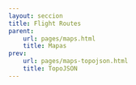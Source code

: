 ```yaml
---
layout: seccion
title: Flight Routes
parent:
    url: pages/maps.html
    title: Mapas
prev:
    url: pages/maps-topojson.html
    title: TopoJSON
---
```


<div>
    <style>
        .feature {
            fill: #777;
        }

        .background {
            fill: #333;
        }

        .graticule {
            fill-opacity: 0;
            stroke-opacity: 0;
        }

        .airport {
            fill: #ffff00;
            fill-opacity: 0.5;
        }

        .route {
            stroke: #ffff00;
            stroke-opacity: 0.02;
        }
    </style>
</div>

[OpenFlights](http://openflights.org/data.html)

### Airports

<script src="{{site.page.root}}/pages/geojson-map.js"></script>

<div class="runnable" id="code-a01">

var map = geojsonMap();

d3.json('/src/data/countries.geojson', function(error, data) {

    if (error) { console.error(error); }

    d3.select('#ejemplo-a01')
        .data([data.features])
        .call(map);
});

</div>
<script>codeBlock().editor('#code-a01').init();</script>

<div class="ejemplo">
    <div id="ejemplo-a01"></div>
</div>

<div class="runnable" id="code-a02">
d3.csv('/src/data/airports.dat', function(error, data) {

    if (error) { console.error(error); }

    var div = d3.select('#ejemplo-a01'),
        svg = div.selectAll('svg').data([data]);

    var projection = map.projection();

    data.forEach(function(d) {
        d.pixels = projection([+d.Lon, +d.Lat]);
    });

    var circles = svg.selectAll('circle.airport').data(data);

    circles.enter().append('circle')
        .classed('airport', true);

    circles
        .attr('cx', function(d) { return d.pixels[0]; })
        .attr('cy', function(d) { return d.pixels[1]; })
        .attr('r', 1);

    circles.exit().remove();

});

</div>
<script>codeBlock().editor('#code-a02').init();</script>


#### Lineas


<div class="runnable" id="code-b01">

var mapB01 = geojsonMap();

d3.json('/src/data/countries.geojson', function(error, data) {

    if (error) { console.error(error); }

    d3.select('#ejemplo-b01')
        .data([data.features])
        .call(mapB01);
});

</div>
<script>codeBlock().editor('#code-b01').init();</script>

<div class="ejemplo">
    <div id="ejemplo-b01"></div>
</div>

<div class="runnable" id="code-b02">

var airports = {};
var routes;

var airportsReady = false,
    routesReady = false;

d3.csv('/src/data/airports.dat', function(error, data) {

    if (error) { console.error(error); }

    data.forEach(function(d) {
        d.coords = [+d.Lon, +d.Lat];
        airports[d.AirportId] = d;
    });

    airportsReady = true;

    if ((airportsReady) && (routesReady)) {
        joinData();
        addLines();
    }

});

d3.csv('/src/data/routes.dat', function(error, data) {

    if (error) { console.error(error); }

    routes = data;
    routesReady = true;

    if ((airportsReady) && (routesReady)) {
        joinData();
        addLines();
    }
});

function joinData() {
    routes.forEach(function(route) {
        route.sourceAirport = airports[route.SourceId];
        route.targetAirport = airports[route.TargetId];
    });

    routes = routes.filter(function(d) {
        return d.sourceAirport && d.targetAirport;
    });
}

function addLines() {

    var div = d3.select('#ejemplo-b01'),
        svg = div.selectAll('svg').data([routes]);

    var lines = svg.selectAll('line.route')
        .data(routes);

    lines.enter().append('line')
        .classed('route', true);

    var projection = mapB01.projection();

    lines
        .attr('x1', function(d) {
            return projection(d.sourceAirport.coords)[0];
        })
        .attr('y1', function(d) {
            return projection(d.sourceAirport.coords)[1];
        })
        .attr('x2', function(d) {
            return projection(d.targetAirport.coords)[0];
        })
        .attr('y2', function(d) {
            return projection(d.targetAirport.coords)[1];
        })
        .attr('stroke', 'blue');

    lines.exit().remove();
}

</div>
<script>codeBlock().editor('#code-b02').init();</script>















